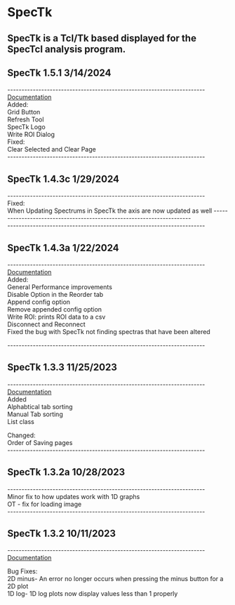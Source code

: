 # SpecTk<br>
## SpecTk is a Tcl/Tk based displayed for the SpecTcl analysis program.<br>
## SpecTk 1.5.1 3/14/2024<br>
----------------------------------------------------------------------<br>
[Documentation](https://docs.google.com/presentation/d/12J8pI4sbH5wrpuGGuTzrcTzPNWwcpbTEty48f6dmcsc/edit?usp=sharing)<br>
Added:<br>
Grid Button<br>
Refresh Tool<br>
SpecTk Logo<br>
Write ROI Dialog<br>
Fixed:<br>
Clear Selected and Clear Page<br>
----------------------------------------------------------------------<br>
## SpecTk 1.4.3c 1/29/2024<br>
----------------------------------------------------------------------<br>
Fixed:<br>
When Updating Spectrums in SpecTk the axis are now updated as well
----------------------------------------------------------------------<br>
----------------------------------------------------------------------<br>
## SpecTk 1.4.3a 1/22/2024<br>
----------------------------------------------------------------------<br>
[Documentation](https://docs.google.com/presentation/d/1V1uRefG0IhFQwFV-7GBykBjFrAimZcgteWKnRJZ8g_I/edit?usp=sharing)<br>
Added:<br>
General Performance improvements<br>
Disable Option in the Reorder tab<br>
Append config option<br>
Remove appended config option<br>
Write ROI: prints ROI data to a csv<br>
Disconnect and Reconnect<br>
Fixed the bug with SpecTk not finding spectras that have been altered<br>

----------------------------------------------------------------------<br>
## SpecTk 1.3.3 11/25/2023<br>
----------------------------------------------------------------------<br>
[Documentation](https://docs.google.com/presentation/d/1TP9ysYxrz8ztmJyVa3nJ3cASFMIH6fjpUy7kyIkzyBw/edit?usp=sharing)<br>
Added<br>
Alphabtical tab sorting<br>
Manual Tab sorting<br>
List class<br>

Changed:<br>
Order of Saving pages<br>
----------------------------------------------------------------------<br>
## SpecTk 1.3.2a 10/28/2023<br>
----------------------------------------------------------------------<br>
Minor fix to how updates work with 1D graphs<br>
OT - fix for loading image<br>
----------------------------------------------------------------------<br>
## SpecTk 1.3.2 10/11/2023<br>
----------------------------------------------------------------------<br>
[Documentation](https://docs.google.com/presentation/d/1o-HqA8wSc4IL27_lxXwigTyHN7cj0XsWjW2R6J8M8R4/edit?usp=sharing)<br>

Bug Fixes:<br>
2D minus- An error no longer occurs when pressing the minus button for a 2D plot  <br>
1D log- 1D log plots now display values less than 1 properly  <br>
